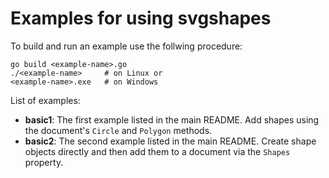 Examples for using svgshapes
============================

To build and run an example use the follwing procedure:

```shell
go build <example-name>.go
./<example-name>     # on Linux or
<example-name>.exe   # on Windows
```

List of examples:
 - **basic1**: The first example listed in the main README.
               Add shapes using the document's `Circle` and `Polygon` methods.
 - **basic2**: The second example listed in the main README.
               Create shape objects directly and then add them to a document via
               the `Shapes` property.

